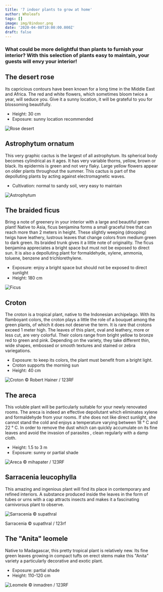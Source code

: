 ```yaml
---
title: '7 indoor plants to grow at home'
author: Wholeafs
tags: []
image: img/8indoor.png
date: '2020-04-08T10:00:00.000Z'
draft: false
---
```


### What could be more delightful than plants to furnish your interior? With this selection of plants easy to maintain, your guests will envy your interior!

## The desert rose

Its capricious contours have been known for a long time in the Middle East and Africa. The red and white flowers, which sometimes bloom twice a year, will seduce you. Give it a sunny location, it will be grateful to you for blossoming beautifully.

- Height: 30 cm
- Exposure: sunny location recommended

![Rose desert](img/rose.webp)

## Astrophytum ornatum

This very graphic cactus is the largest of all astrophytum. Its spherical body becomes cylindrical as it ages. It has very variable thorns, yellow, brown or black. Its epidermis is green and not very flaky. Large yellow flowers appear on older plants throughout the summer. This cactus is part of the depolluting plants by acting against electromagnetic waves.

- Cultivation: normal to sandy soil, very easy to maintain

![Astrophytum](img/asto.webp)

## The braided ficus

Bring a note of greenery in your interior with a large and beautiful green plant! Native to Asia, ficus benjamina forms a small graceful tree that can reach more than 2 meters in height. These slightly weeping (drooping) twigs have leathery, lustrous leaves that change colors from medium green to dark green. Its braided trunk gives it a little note of originality. The ficus benjamina appreciates a bright space but must not be exposed to direct sun. It is also a depolluting plant for formaldehyde, xylene, ammonia, toluene, benzene and trichlorethylene.

- Exposure: enjoy a bright space but should not be exposed to direct sunlight
- Height: 180 cm

![Ficus](img/ficus.webp)

## Croton

The croton is a tropical plant, native to the Indonesian archipelago. With its flamboyant colors, the croton plays a little the role of a bouquet among the green plants, of which it does not deserve the term. It is rare that crotons exceed 1 meter high. The leaves of this plant, oval and leathery, more or less cut, are very colorful. Their colors range from bright yellow to bronze red to green and pink. Depending on the variety, they take different thin, wide shapes, embossed or smooth textures and stained or zebra variegations.

- Exposure: to keep its colors, the plant must benefit from a bright light.
- Croton supports the morning sun
- Height: 40 cm

![Croton © Robert Hainer / 123RF](img/croton.webp)

## The areca

This voluble plant will be particularly suitable for your newly renovated rooms. The areca is indeed an effective depollutant which eliminates xylene and formaldehyde from your rooms. If she does not like direct sunlight, she cannot stand the cold and enjoys a temperature varying between 18 ° C and 22 ° C. In order to remove the dust which can quickly accumulate on its fine leaves and avoid the invasion of parasites , clean regularly with a damp cloth.

- Height: 1.5 to 3 m
- Exposure: sunny or partial shade

![Areca © mihapater / 123RF](img/areca.webp)

## Sarracenia leucophylla

This amazing and ingenious plant will find its place in contemporary and refined interiors. A substance produced inside the leaves in the form of tubes or urns with a cap attracts insects and makes it a fascinating carnivorous plant to observe.

![Sarracenia © supathral](img/sarracenia.webp)

Sarracenia © supathral / 123rf

## The "Anita" leomele

Native to Madagascar, this pretty tropical plant is relatively new. Its fine green leaves growing in compact tufts on erect stems make this "Anita" variety a particularly decorative and exotic plant.

- Exposure: partial shade
- Height: 110-120 cm

![Leomele © inmadren / 123RF](img/anita.webp)
